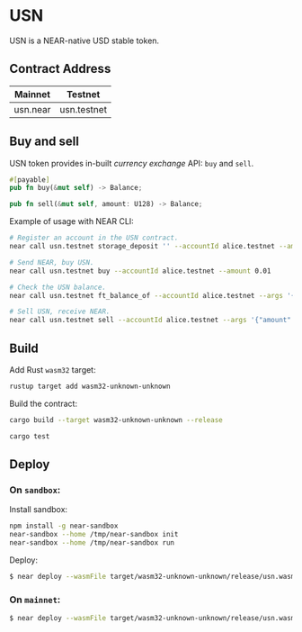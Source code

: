 # USN

USN is a NEAR-native USD stable token.

## Contract Address

| Mainnet  | Testnet     |
|----------|-------------|
| usn.near | usn.testnet |

## Buy and sell

USN token provides in-built _currency exchange_ API: `buy` and `sell`.

```rust
#[payable]
pub fn buy(&mut self) -> Balance;

pub fn sell(&mut self, amount: U128) -> Balance;
```
Example of usage with NEAR CLI:

```bash
# Register an account in the USN contract.
near call usn.testnet storage_deposit '' --accountId alice.testnet --amount 0.00125

# Send NEAR, buy USN.
near call usn.testnet buy --accountId alice.testnet --amount 0.01

# Check the USN balance.
near call usn.testnet ft_balance_of --accountId alice.testnet --args '{"account_id": "alice.testnet"}'

# Sell USN, receive NEAR.
near call usn.testnet sell --accountId alice.testnet --args '{"amount": "118800"}'
```

## Build

Add Rust `wasm32` target:
```bash
rustup target add wasm32-unknown-unknown
```
Build the contract:

```bash
cargo build --target wasm32-unknown-unknown --release
```

```bash
cargo test
```

## Deploy

### On `sandbox`:

Install sandbox:

```bash
npm install -g near-sandbox
near-sandbox --home /tmp/near-sandbox init
near-sandbox --home /tmp/near-sandbox run
```

Deploy:

```bash
$ near deploy --wasmFile target/wasm32-unknown-unknown/release/usn.wasm --initFunction new_default_meta --initArgs '{"owner_id": "test.near", "1000000000000000000"}' --accountId test.near --networkId sandbox --nodeUrl http://0.0.0.0:3030 --keyPath /tmp/near-sandbox/validator_key.json
```

### On `mainnet`:

```bash
$ near deploy --wasmFile target/wasm32-unknown-unknown/release/usn.wasm --initFunction new_default_meta --initArgs '{"owner_id": "usn.near", "1000000000000000000"}' --accountId=usn.near --networkId=mainnet --nodeUrl=https://rpc.mainnet.near.org

```
